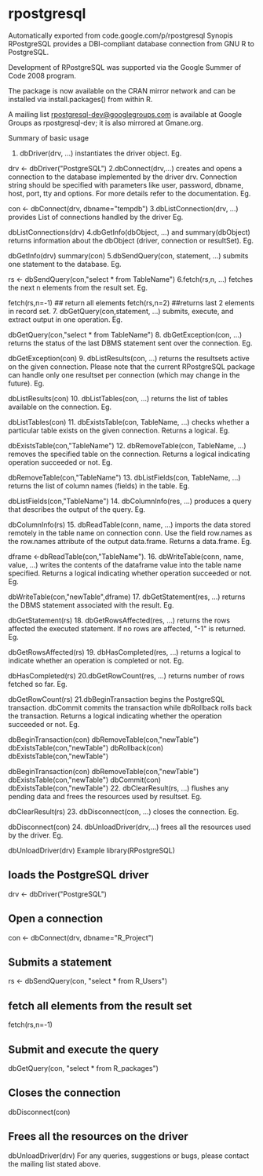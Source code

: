 # rpostgresql
Automatically exported from code.google.com/p/rpostgresql
Synopis
RPostgreSQL provides a DBI-compliant database connection from GNU R to PostgreSQL.

Development of RPostgreSQL was supported via the Google Summer of Code 2008 program.

The package is now available on the CRAN mirror network and can be installed via install.packages() from within R.

A mailing list rpostgresql-dev@googlegroups.com is available at Google Groups as rpostgresql-dev; it is also mirrored at Gmane.org.

Summary of basic usage
1. dbDriver(drv, ...) instantiates the driver object. Eg.

drv <- dbDriver("PostgreSQL")
2.dbConnect(drv,...) creates and opens a connection to the database implemented by the driver drv. Connection string should be specified with parameters like user, password, dbname, host, port, tty and options. For more details refer to the documentation. Eg.

con <- dbConnect(drv, dbname="tempdb")
3.dbListConnection(drv, ...) provides List of connections handled by the driver Eg.

dbListConnections(drv)
4.dbGetInfo(dbObject, ...) and summary(dbObject) returns information about the dbObject (driver, connection or resultSet). Eg.

dbGetInfo(drv)
summary(con)
5.dbSendQuery(con, statement, ...) submits one statement to the database. Eg.

rs <- dbSendQuery(con,"select * from TableName")
6.fetch(rs,n, ...) fetches the next n elements from the result set. Eg.

fetch(rs,n=-1) ## return all elements
fetch(rs,n=2) ##returns last 2 elements in record set.
7. dbGetQuery(con,statement, ...) submits, execute, and extract output in one operation. Eg.

dbGetQuery(con,"select * from TableName")
8. dbGetException(con, ...) returns the status of the last DBMS statement sent over the connection. Eg.

dbGetException(con)
9. dbListResults(con, ...) returns the resultsets active on the given connection. Please note that the current RPostgreSQL package can handle only one resultset per connection (which may change in the future). Eg.

dbListResults(con)
10. dbListTables(con, ...) returns the list of tables available on the connection. Eg.

dbListTables(con)
11. dbExistsTable(con, TableName, ...) checks whether a particular table exists on the given connection. Returns a logical. Eg.

dbExistsTable(con,"TableName")
12. dbRemoveTable(con, TableName, ...) removes the specified table on the connection. Returns a logical indicating operation succeeded or not. Eg.

dbRemoveTable(con,"TableName")
13. dbListFields(con, TableName, ...) returns the list of column names (fields) in the table. Eg.

dbListFields(con,"TableName")
14. dbColumnInfo(res, ...) produces a query that describes the output of the query. Eg.

dbColumnInfo(rs)
15. dbReadTable(conn, name, ...) imports the data stored remotely in the table name on connection conn. Use the field row.names as the row.names attribute of the output data.frame. Returns a data.frame. Eg.

dframe <-dbReadTable(con,"TableName"). 
16. dbWriteTable(conn, name, value, ...) writes the contents of the dataframe value into the table name specified. Returns a logical indicating whether operation succeeded or not. Eg.

dbWriteTable(con,"newTable",dframe)
17. dbGetStatement(res, ...) returns the DBMS statement associated with the result. Eg.

dbGetStatement(rs)
18. dbGetRowsAffected(res, ...) returns the rows affected the executed statement. If no rows are affected, "-1" is returned. Eg.

dbGetRowsAffected(rs)
19. dbHasCompleted(res, ...) returns a logical to indicate whether an operation is completed or not. Eg.

dbHasCompleted(rs)
20.dbGetRowCount(res, ...) returns number of rows fetched so far. Eg.

dbGetRowCount(rs)
21.dbBeginTransaction begins the PostgreSQL transaction. dbCommit commits the transaction while dbRollback rolls back the transaction. Returns a logical indicating whether the operation succeeded or not. Eg.

dbBeginTransaction(con)
dbRemoveTable(con,"newTable")
dbExistsTable(con,"newTable")
dbRollback(con)
dbExistsTable(con,"newTable")

dbBeginTransaction(con)
dbRemoveTable(con,"newTable")
dbExistsTable(con,"newTable")
dbCommit(con)
dbExistsTable(con,"newTable")
22. dbClearResult(rs, ...) flushes any pending data and frees the resources used by resultset. Eg.

dbClearResult(rs)
23. dbDisconnect(con, ...) closes the connection. Eg.

dbDisconnect(con)
24. dbUnloadDriver(drv,...) frees all the resources used by the driver. Eg.

dbUnloadDriver(drv)
Example
library(RPostgreSQL)

## loads the PostgreSQL driver
drv <- dbDriver("PostgreSQL")

## Open a connection
con <- dbConnect(drv, dbname="R_Project")

## Submits a statement
rs <- dbSendQuery(con, "select * from R_Users")

## fetch all elements from the result set
fetch(rs,n=-1)

## Submit and execute the query
dbGetQuery(con, "select * from R_packages")

## Closes the connection
dbDisconnect(con)

## Frees all the resources on the driver
dbUnloadDriver(drv)
For any queries, suggestions or bugs, please contact the mailing list stated above.
